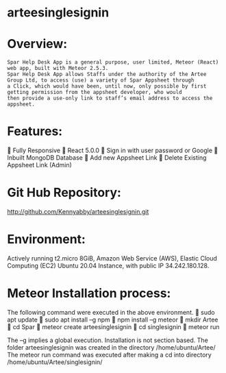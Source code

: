 # arteesinglesignin
# Overview:
	Spar Help Desk App is a general purpose, user limited, Meteor (React) web app, built with Meteor 2.5.3.
	Spar Help Desk App allows Staffs under the authority of the Artee Group Ltd, to access (use) a variety of Spar Appsheet through
	a Click, which would have been, until now, only possible by first getting permission from the appsheet developer, who would
	then provide a use-only link to staff’s email address to access the appsheet.

# Features:
	Fully Responsive
	React 5.0.0
	Sign in with user password or Google
	Inbuilt MongoDB Database
	Add new Appsheet Link
	Delete Existing Appsheet Link (Admin)

# Git Hub Repository: 
http://github.com/Kennyabby/arteesinglesignin.git

# Environment:
Actively running t2.micro 8GiB, Amazon Web Service (AWS), Elastic Cloud Computing (EC2) Ubuntu 20.04 Instance, with public IP 34.242.180.128.
# Meteor Installation process:
The following command were executed in the above environment.
	sudo apt update
	sudo apt install –g npm
	npm install –g meteor
	mkdir Artee
	cd Spar
	meteor create arteesinglesignin
	cd singlesignin
	meteor run

The –g implies a global execution. Installation is not section based.
The folder arteesinglesignin was created in the directory /home/ubuntu/Artee/
The meteor run command was executed after making a cd into directory /home/ubuntu/Artee/singlesignin/
